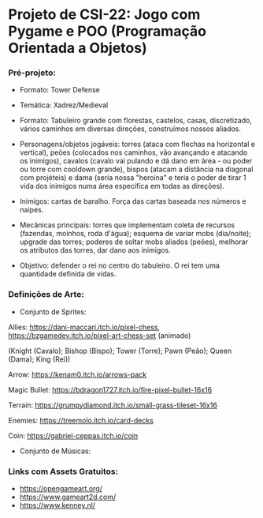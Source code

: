 # Projeto de CSI-22: Jogo com Pygame e POO (Programação Orientada a Objetos)

### Pré-projeto:

- Formato: Tower Defense
 
- Temática: Xadrez/Medieval

 - Formato: Tabuleiro grande com florestas, castelos, casas, discretizado, vários caminhos em diversas direções, construímos nossos aliados.
 
- Personagens/objetos jogáveis: torres (ataca com flechas na horizontal e vertical), peões (colocados nos caminhos, vão avançando e atacando os inimigos), cavalos (cavalo vai pulando e dá dano em área - ou poder ou torre com cooldown grande), bispos (atacam a distância na diagonal com projéteis) e dama (seria nossa "heroína" e teria o poder de tirar 1 vida dos inimigos numa área específica em todas as direções).
 
- Inimigos: cartas de baralho. Força das cartas baseada nos números e naipes.
 
- Mecânicas principais: torres que implementam coleta de recursos (fazendas, moinhos, roda d'água); esquema de variar mobs (dia/noite); upgrade das torres; poderes de soltar mobs aliados (peões), melhorar os atributos das torres, dar dano aos inimigos.

- Objetivo: defender o rei no centro do tabuleiro. O rei tem uma quantidade definida de vidas.

 
### Definições de Arte:

- Conjunto de Sprites: 

Allies: https://dani-maccari.itch.io/pixel-chess, https://bzgamedev.itch.io/pixel-art-chess-set (animado)

(Knight (Cavalo); Bishop (Bispo); Tower (Torre); Pawn (Peão); Queen (Dama); King (Rei))

Arrow: https://kenam0.itch.io/arrows-pack

Magic Bullet: https://bdragon1727.itch.io/fire-pixel-bullet-16x16

Terrain: https://grumpydiamond.itch.io/small-grass-tileset-16x16

Enemies: https://treemolo.itch.io/card-decks

Coin: https://gabriel-ceppas.itch.io/coin

- Conjunto de Músicas:

### Links com Assets Gratuitos: 

- https://opengameart.org/
- https://www.gameart2d.com/
- https://www.kenney.nl/
